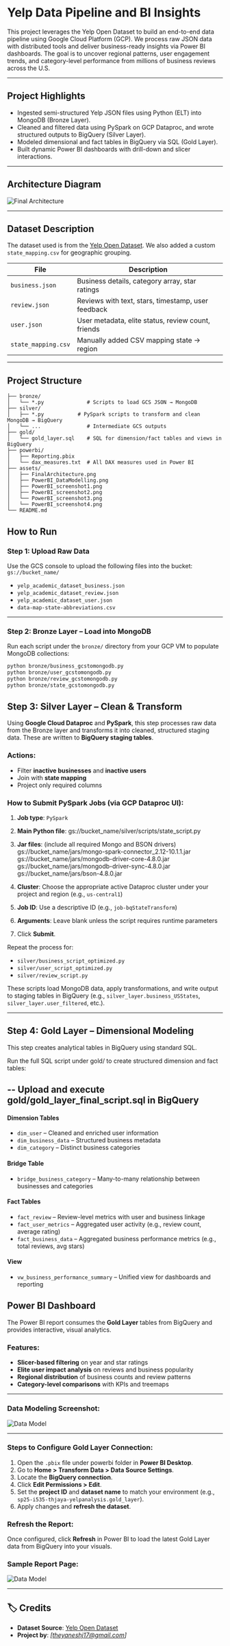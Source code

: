 #  Yelp Data Pipeline and BI Insights

This project leverages the Yelp Open Dataset to build an end-to-end data pipeline using Google Cloud Platform (GCP). We process raw JSON data with distributed tools and deliver business-ready insights via Power BI dashboards. The goal is to uncover regional patterns, user engagement trends, and category-level performance from millions of business reviews across the U.S.

---

##  Project Highlights

- Ingested semi-structured Yelp JSON files using Python (ELT) into MongoDB (Bronze Layer).
- Cleaned and filtered data using PySpark on GCP Dataproc, and wrote structured outputs to BigQuery (Silver Layer).
- Modeled dimensional and fact tables in BigQuery via SQL (Gold Layer).
- Built dynamic Power BI dashboards with drill-down and slicer interactions.

---

##  Architecture Diagram

![Final Architecture](assets/FinalArchitecture.png)

---

##  Dataset Description

The dataset used is from the [Yelp Open Dataset](https://business.yelp.com/data/resources/open-dataset/). We also added a custom `state_mapping.csv` for geographic grouping.

| File                      | Description                                                  |
|---------------------------|--------------------------------------------------------------|
| `business.json`           | Business details, category array, star ratings               |
| `review.json`             | Reviews with text, stars, timestamp, user feedback           |
| `user.json`               | User metadata, elite status, review count, friends           |
| `state_mapping.csv`       | Manually added CSV mapping state → region                    |

---

##  Project Structure

```plaintext
├── bronze/
│   └── *.py              # Scripts to load GCS JSON → MongoDB
├── silver/
│   ├── *.py           # PySpark scripts to transform and clean MongoDB → BigQuery
│   └── ...               # Intermediate GCS outputs
├── gold/
│   └── gold_layer.sql    # SQL for dimension/fact tables and views in BigQuery
├── powerbi/
│   ├── Reporting.pbix
│   └── dax_measures.txt  # All DAX measures used in Power BI
├── assets/
│   ├── FinalArchitecture.png
│   ├── PowerBI_DataModelling.png
│   ├── PowerBI_screenshot1.png
│   ├── PowerBI_screenshot2.png
│   └── PowerBI_screenshot3.png
│   └── PowerBI_screenshot4.png
└── README.md            
```
## How to Run

### Step 1: Upload Raw Data

Use the GCS console to upload the following files into the bucket:  
`gs://bucket_name/`

- `yelp_academic_dataset_business.json`
- `yelp_academic_dataset_review.json`
- `yelp_academic_dataset_user.json`
- `data-map-state-abbreviations.csv`

---

### Step 2: Bronze Layer – Load into MongoDB

Run each script under the `bronze/` directory from your GCP VM to populate MongoDB collections:

```bash
python bronze/business_gcstomongodb.py
python bronze/user_gcstomongodb.py
python bronze/review_gcstomongodb.py
python bronze/state_gcstomongodb.py
```


## Step 3: Silver Layer – Clean & Transform

Using **Google Cloud Dataproc** and **PySpark**, this step processes raw data from the Bronze layer and transforms it into cleaned, structured staging data. These are written to **BigQuery staging tables**.

###  Actions:
- Filter **inactive businesses** and **inactive users**
- Join with **state mapping**
- Project only required columns

### How to Submit PySpark Jobs (via GCP Dataproc UI):

1. **Job type**: `PySpark`
2. **Main Python file**:  gs://bucket_name/silver/scripts/state_script.py
3. **Jar files**: (include all required Mongo and BSON drivers)
gs://bucket_name/jars/mongo-spark-connector_2.12-10.1.1.jar
gs://bucket_name/jars/mongodb-driver-core-4.8.0.jar
gs://bucket_name/jars/mongodb-driver-sync-4.8.0.jar
gs://bucket_name/jars/bson-4.8.0.jar

4. **Cluster**: Choose the appropriate active Dataproc cluster under your project and region (e.g., `us-central1`)

5. **Job ID**: Use a descriptive ID (e.g., `job-bqStateTransform`)

6. **Arguments**: Leave blank unless the script requires runtime parameters

7. Click **Submit**.

Repeat the process for:
- `silver/business_script_optimized.py`
- `silver/user_script_optimized.py`
- `silver/review_script.py`

These scripts load MongoDB data, apply transformations, and write output to staging tables in BigQuery (e.g., `silver_layer.business_USStates`, `silver_layer.user_filtered`, etc.).

---

## Step 4: Gold Layer – Dimensional Modeling

This step creates analytical tables in BigQuery using standard SQL.

Run the full SQL script under gold/ to create structured dimension and fact tables:

-- Upload and execute gold/gold_layer_final_script.sql in BigQuery
---

####  Dimension Tables
- `dim_user` – Cleaned and enriched user information
- `dim_business_data` – Structured business metadata
- `dim_category` – Distinct business categories

####  Bridge Table
- `bridge_business_category` – Many-to-many relationship between businesses and categories

####  Fact Tables
- `fact_review` – Review-level metrics with user and business linkage
- `fact_user_metrics` – Aggregated user activity (e.g., review count, average rating)
- `fact_business_data` – Aggregated business performance metrics (e.g., total reviews, avg stars)

####  View
- `vw_business_performance_summary` – Unified view for dashboards and reporting

##  Power BI Dashboard

The Power BI report consumes the **Gold Layer** tables from BigQuery and provides interactive, visual analytics.

###  Features:
- **Slicer-based filtering** on year and star ratings
- **Elite user impact analysis** on reviews and business popularity
- **Regional distribution** of business counts and review patterns
- **Category-level comparisons** with KPIs and treemaps

---

###  Data Modeling Screenshot:
![Data Model](assets/PowerBI_DataModelling.png)

---

###  Steps to Configure Gold Layer Connection:

1. Open the `.pbix` file under powerbi folder in **Power BI Desktop**.
2. Go to **Home > Transform Data > Data Source Settings**.
3. Locate the **BigQuery connection**.
4. Click **Edit Permissions > Edit**.
5. Set the **project ID** and **dataset name** to match your environment (e.g., `sp25-i535-thjaya-yelpanalysis.gold_layer`).
6. Apply changes and **refresh the dataset**.

###  Refresh the Report:
Once configured, click **Refresh** in Power BI to load the latest Gold Layer data from BigQuery into your visuals.


### Sample Report Page:
![Data Model](assets/PowerBI_screenshot1.png)

---


## 🏷 Credits

- **Dataset Source**: [Yelp Open Dataset](https://www.yelp.com/dataset)
- **Project by**: *[theyaneshj17@gmail.com]*

